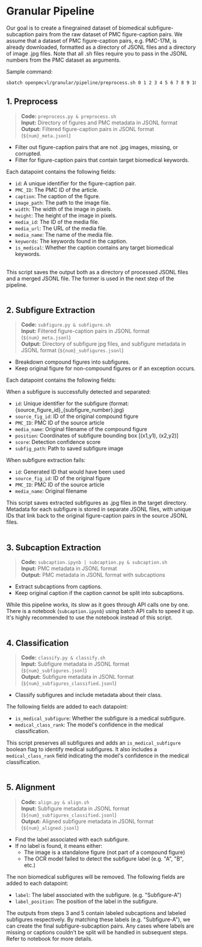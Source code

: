 # **Granular Pipeline**
Our goal is to create a finegrained dataset of biomedical subfigure-subcaption pairs from the raw dataset of PMC figure-caption pairs. We assume that a dataset of PMC figure-caption pairs, e.g. PMC-17M, is already downloaded, formatted as a directory of JSONL files and a directory of image .jpg files. Note that all .sh files require you to pass in the JSONL numbers from the PMC dataset as arguments.

Sample command:
```bash
sbatch openpmcvl/granular/pipeline/preprocess.sh 0 1 2 3 4 5 6 7 8 9 10 11
```


## **1. Preprocess**
> **Code:**  `preprocess.py & preprocess.sh` <br>
> **Input:** Directory of figures and PMC metadata in JSONL format <br>
> **Output:** Filtered figure-caption pairs in JSONL format (`${num}_meta.jsonl`) <br>

- Filter out figure-caption pairs that are not .jpg images, missing, or corrupted.
- Filter for figure-caption pairs that contain target biomedical keywords.

Each datapoint contains the following fields:
- `id`: A unique identifier for the figure-caption pair.
- `PMC_ID`: The PMC ID of the article.
- `caption`: The caption of the figure.
- `image_path`: The path to the image file.
- `width`: The width of the image in pixels.
- `height`: The height of the image in pixels.
- `media_id`: The ID of the media file.
- `media_url`: The URL of the media file.
- `media_name`: The name of the media file.
- `keywords`: The keywords found in the caption.
- `is_medical`: Whether the caption contains any target biomedical keywords.
<br><br>

This script saves the output both as a directory of processed JSONL files and a merged JSONL file. The former is used in the next step of the pipeline.
<br><br>


## **2. Subfigure Extraction**
> **Code:**  `subfigure.py & subfigure.sh` <br>
> **Input:**  Filtered figure-caption pairs in JSONL format (`${num}_meta.jsonl`) <br>
> **Output:**  Directory of subfigure jpg files, and subfigure metadata in JSONL format (`${num}_subfigures.jsonl`) <br>

- Breakdown compound figures into subfigures.
- Keep original figure for non-compound figures or if an exception occurs.

Each datapoint contains the following fields:

When a subfigure is successfully detected and separated:
- `id`: Unique identifier for the subfigure (format: {source_figure_id}_{subfigure_number}.jpg)
- `source_fig_id`: ID of the original compound figure
- `PMC_ID`: PMC ID of the source article
- `media_name`: Original filename of the compound figure
- `position`: Coordinates of subfigure bounding box [(x1,y1), (x2,y2)]
- `score`: Detection confidence score
- `subfig_path`: Path to saved subfigure image

When subfigure extraction fails:
- `id`: Generated ID that would have been used
- `source_fig_id`: ID of the original figure
- `PMC_ID`: PMC ID of the source article
- `media_name`: Original filename

This script saves extracted subfigures as .jpg files in the target directory. Metadata for each subfigure is stored in separate JSONL files, with unique IDs that link back to the original figure-caption pairs in the source JSONL files.
<br><br>


## **3. Subcaption Extraction**
> **Code:**  `subcaption.ipynb | subcaption.py & subcaption.sh` <br>
> **Input:**  PMC metadata in JSONL format <br>
> **Output:**  PMC metadata in JSONL format with subcaptions <br>

- Extract subcaptions from captions.
- Keep original caption if the caption cannot be split into subcaptions.

While this pipeline works, its slow as it goes through API calls one by one. There is a notebook (`subcaption.ipynb`) using batch API calls to speed it up. It's highly recommended to use the notebook instead of this script.
<br><br>


## **4. Classification**
> **Code:**  `classify.py & classify.sh` <br>
> **Input:**  Subfigure metadata in JSONL format (`${num}_subfigures.jsonl`) <br>
> **Output:**  Subfigure metadata in JSONL format (`${num}_subfigures_classified.jsonl`) <br>

- Classify subfigures and include metadata about their class.

The following fields are added to each datapoint:
- `is_medical_subfigure`: Whether the subfigure is a medical subfigure.
- `medical_class_rank`: The model's confidence in the medical classification.

This script preserves all subfigures and adds an `is_medical_subfigure` boolean flag to identify medical subfigures. It also includes a `medical_class_rank` field indicating the model's confidence in the medical classification.
<br><br>


## **5. Alignment**
> **Code:**  `align.py & align.sh` <br>
> **Input:**  Subfigure metadata in JSONL format (`${num}_subfigures_classified.jsonl`) <br>
> **Output:**  Aligned subfigure metadata in JSONL format (`${num}_aligned.jsonl`) <br>

- Find the label associated with each subfigure.
- If no label is found, it means either:
  - The image is a standalone figure (not part of a compound figure)
  - The OCR model failed to detect the subfigure label (e.g. "A", "B", etc.)

The non biomedical subfigures will be removed. The following fields are added to each datapoint:
- `label`: The label associated with the subfigure. (e.g. "Subfigure-A")
- `label_position`: The position of the label in the subfigure.


The outputs from steps 3 and 5 contain labeled subcaptions and labeled subfigures respectively. By matching these labels (e.g. "Subfigure-A"), we can create the final subfigure-subcaption pairs. Any cases where labels are missing or captions couldn't be split will be handled in subsequent steps. Refer to notebook for more details.
<br><br>
